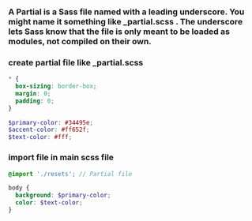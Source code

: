 ### A Partial is a Sass file named with a leading underscore. You might name it something like \_partial.scss . The underscore lets Sass know that the file is only meant to be loaded as modules, not compiled on their own.

### create partial file like \_partial.scss

```scss
* {
  box-sizing: border-box;
  margin: 0;
  padding: 0;
}

$primary-color: #34495e;
$accent-color: #ff652f;
$text-color: #fff;
```

### import file in main scss file

```scss
@import './resets'; // Partial file

body {
  background: $primary-color;
  color: $text-color;
}
```
